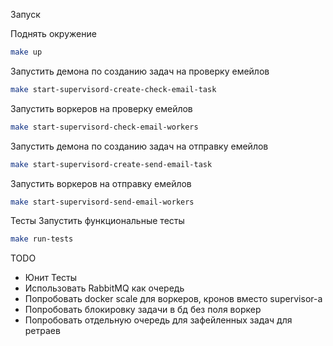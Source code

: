 Запуск

Поднять окружение
```bash
make up
```

Запустить демона по созданию задач на проверку емейлов
```bash
make start-supervisord-create-check-email-task
```

Запустить воркеров на проверку емейлов
```bash
make start-supervisord-check-email-workers
```

Запустить демона по созданию задач на отправку емейлов
```bash
make start-supervisord-create-send-email-task
```

Запустить воркеров на отправку емейлов
```bash
make start-supervisord-send-email-workers
```

Тесты
Запустить функциональные тесты
```bash
make run-tests
```

TODO

- Юнит Тесты
- Использовать RabbitMQ как очередь
- Попробовать docker scale для воркеров, кронов вместо supervisor-a
- Попробовать блокировку задачи в бд без поля воркер
- Попробовать отдельную очередь для зафейленных задач для ретраев